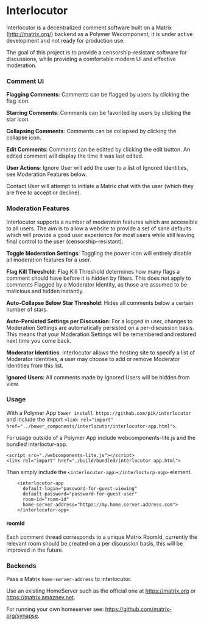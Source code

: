# Interlocutor

Interlocutor is a decentralized comment software built on a Matrix (http://matrix.org/) backend as a Polymer Wecomponent, it is under active development and not ready for production use. 

The goal of this project is to provide a censorship-resistant software for discussions, while providing a comfortable modern UI and effective moderation.

### Comment UI

**Flagging Comments**: Comments can be flagged by users by clicking the flag icon. 

**Starring Comments**: Comments can be favorited by users by clicking the star icon. 

**Collapsing Comments**: Comments can be collapsed by clicking the collapse icon.

**Edit Comments**: Comments can be editted by clicking the edit button. An edited comment will display the time it was last edited.

**User Actions**: Ignore User will add the user to a list of Ignored Identities, see Moderation Features below. 

Contact User will attempt to initiate a Matrix chat with the user (which they are free to accept or decline).

### Moderation Features

Interlocutor supports a number of moderatain features which are accessible to all users. The aim is to allow a website to provide a set of sane defaults which will provide a good user experience for most users while still leaving final control to the user (censorship-resistant).

**Toggle Moderation Settings**: Toggling the power icon will entirely disable all moderation features for a user.

**Flag Kill Threshold**: Flag Kill Threshold determines how many flags a comment should have before it is hidden by filters. This does not apply to comments Flagged by a Moderator Identity, as those are assumed to be malicious and hidden instantly. 

**Auto-Collapse Below Star Threshold**: Hides all comments below a certain number of stars.

**Auto-Persisted Settings per Discussion**: For a logged in user, changes to Moderation Settings are automatically persisted on a per-discussion basis. This means that your Moderation Settings will be remembered and restored next time you come back.

**Moderator Identities**: Interlocutor allows the hosting site to specify a list of Moderator Identities, a user may choose to add or remove Moderator Identities from this list.

**Ignored Users**: All comments made by Ignored Users will be hidden from view.

### Usage

With a Polymer App `bower install https://github.com/pik/interlocutor` and include
the import `<link rel="import" href="../bower_components/interlocutor/interlocutor-app.html">`.

For usage outside of a Polymer App include webcomponents-lite.js and the bundled interloctur-app.

```
<script src="./webcomponents-lite.js"></script>
<link rel="import" href="./build/bundled/interlocutor-app.html">
```

Than simply include the `<interlocutor-app></interlocturp-app>` element. 

```
    <interlocutor-app
      default-login="password-for-guest-viewing"
      default-password="password-for-guest-user"
      room-id="room-id"
      home-server-address="https://my.home.server.address.com">
    </interlocutor-app>
```

#### roomId
Each comment thread corresponds to a unique Matrix RoomId, currently the relevant room should be created on a per discussion basis, this will be improved in the future.

### Backends
Pass a Matrix `home-server-address` to interlocutor. 

Use an existing HomeServer such as the official one at https://matrix.org or https://matrix.amaznev.net.

For running your own homeserver see: https://github.com/matrix-org/synapse. 

